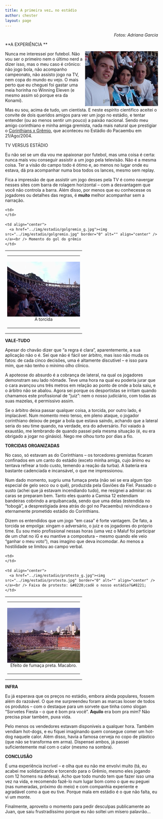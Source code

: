 ```yaml
---
title: A primeira vez… no estádio
author: chester
layout: page
---
```

<p style="text-align: right;">
  <em>Fotos: Adriana Garcia</em>
</p>

**A EXPERIÊNCIA **

[<img src="/img/estadio/tres.jpg" border="0" alt="Adriana (gremista), Juan (corinthiano) e eu (não-praticante)" align="right" />][1]Nunca me interessei por futebol. Não vou ser o primeiro nem o último nerd a dizer isso, mas o meu caso é crônico: não jogo bola, não acompanho campeonato, não assisto jogo na TV, nem copa do mundo eu vejo. O mais perto que eu cheguei foi gastar uma meia horinha no Winning Eleven (e mesmo assim só porque era da Konami).

Mas eu sou, acima de tudo, um cientista. E neste espírito científico aceitei o convite de dois queridos amigos para ver um jogo no estádio, e tentar entender (ou ao menos sentir um pouco) a paixão nacional. Sendo meu amigo corinthiano e minha amiga gremista, nada mais natural que prestigiar o [Corínthians x Grêmio][2], que aconteceu no Estádio do Pacaembu em 21/Ago/2004.

TV VERSUS ESTÁDIO

Eu não sei se um dia vou me apaixonar por futebol, mas uma coisa é certa: nunca mais vou conseguir assistir a um jogo pela televisão. Não é a mesma coisa. Ter a visão do campo todo é ótimo e, ao menos no lugar onde eu estava, dá pra acompanhar numa boa todos os lances, mesmo sem replay.

Fica a impressão de que assistir um jogo desses pela TV é como navergar nesses sites com barra de rolagem horizontal &#8211; com a desvantagem que você não controla a barra. Além disso, por menos que eu conhecesse os jogadores ou detalhes das regras, é **muito** melhor acompanhar sem a narração.

<table width="90%" align="center">
  <tr>
    <td colspan="3">
      <hr />
    </td>
  </tr>
  
  <tr>
    <td align="center">
      <a href="../img/estadio/torcida_g.jpg"><img src="../img/estadio/torcida.jpg" border="0" alt="" align="center" /></a><br /> A torcida
    </td>
    
    <td>
    </td>
    
    <td align="center">
      <a href="../img/estadio/golgremio_g.jpg"><img src="../img/estadio/golgremio.jpg" border="0" alt="" align="center" /></a><br /> Momento do gol do grêmio
    </td>
  </tr>
  
  <tr>
    <td colspan="3">
      <hr />
    </td>
  </tr>
</table>

**VALE-TUDO**

Apesar do chavão dizer que &#8220;a regra é clara&#8221;, aparentemente, a sua aplicação não o é. Sei que não é fácil ser árbitro, mas isso não muda os fatos: de cada cinco decisões, uma é altamente discutível &#8211; e isso para mim, que não tenho o mínimo olho clínico.

A apoteose do absurdo é a cobrança de lateral, na qual os jogadores demonstram seu lado nômade. Teve uma hora na qual eu poderia jurar que o cara avançou uns três metros em relação ao ponto de onde a bola saiu, e o árbitro não se abalou. Agora sei porque os desportistas se irritam quando chamamos este profissional de &#8220;juiz&#8221;: nem o nosso judiciário, com todas as suas mazelas, é permissivo assim.

Se o árbitro deixa passar qualquer coisa, a torcida, por outro lado, é implacável. Num momento meio tenso, em pleno ataque, o jogador corinthiano deixou de pegar a bola que estava saindo, achando que a lateral seria do seu time quando, na verdade, era do adversário. Foi vaiado à exaustão, me lembrando de quando passei pela mesma situação (é, eu era obrigado a jogar no ginásio). Nego me olhou torto por dias a fio.

**TORCIDAS ORGANIZADAS**

No caso, só estavam as do Corínthians &#8211; os torcedores gremistas ficaram confinados em um canto do estádio (exceto minha amiga, cujo ânimo eu tentava refrear a todo custo, temendo a reação da turba). A bateria era bastante cadenciada e incansável, o que me impressionou.

Num dado momento, sugriu uma fumaça preta (não sei se era algum tipo especial de gelo seco ou o quê), produzida pela Gaviões da Fiel. Passado o susto (achei que já estavam incendiando tudo), me resignei a admirar: os caras se preparam bem. Tanto eles quanto a Camisa 12 estendiam bandeiras cobrindo a arquibancada, sendo que uma delas (estendida no &#8220;tobogã&#8221;, a desprestigiada área atrás do gol no Pacaembu) reivindicava o eternamente prometido estádio do Corínthians.

Dizem os entendidos que um jogo &#8220;em casa&#8221; é forte vantagem. De fato, a torcida se empolga: xingam o adversário, o juiz e os jogadores do próprio time. Eu sou meio profissional nessas horas (uma vez o Maluf foi participar de um chat no iG e eu mantive a compostura &#8211; mesmo quando ele veio &#8220;ganhar o meu voto&#8221;), mas imagino que deva incomodar. Ao menos a hostilidade se limitou ao campo verbal.

<table width="90%" align="center">
  <tr>
    <td colspan="3">
      <hr />
    </td>
  </tr>
  
  <tr>
    <td align="center">
      <a href="../img/estadio/fumaca_g.jpg"><img src="../img/estadio/fumaca.jpg" border="0" alt="" align="center" /></a><br /> Efeito de fumaça preta. Macabro.
    </td>
    
    <td>
    </td>
    
    <td align="center">
      <a href="../img/estadio/protesto_g.jpg"><img src="../img/estadio/protesto.jpg" border="0" alt="" align="center" /></a><br /> Faixa de protesto: &#8220;cadê o nosso estádio?&#8221;
    </td>
  </tr>
  
  <tr>
    <td colspan="3">
      <hr />
    </td>
  </tr>
</table>

**INFRA**

Eu já esperava que os preços no estádio, embora ainda populares, fossem além do razoável. O que me surpreendeu foram as marcas looser de todos os produtos &#8211; com o destaque para um sorvete que tinha como slogan &#8220;Sorvetes Fiesta &#8211; o que é bom pra você&#8221;. **Aquilo** era bom pra mim? Não precisa pisar também, puxa vida.

Pelo menos os vendedores estavam disponíveis a qualquer hora. Também vendiam hot-dogs, e eu fiquei imaginando quem consegue comer um hot-dog naquele calor. Além disso, havia a famosa cerveja no copo de plástico (que não se transforma em arma). Dispensei ambos, já passei suficientemente mal com o calor (mesmo na sombra).

**CONCLUSÃO**

É uma experiência incrível &#8211; e olha que eu não me envolvi muito (tá, eu acabei me solidarizando e torcendo para o Grêmio, mesmo eles jogando com 12 homens na defesa). Acho que todo mundo tem que fazer isso uma vez na vida, e recomendo fazê-lo num lugar bom como o que eu peguei (nas numeradas, próximo do meio) e com companhia experiente e agradável como a que eu tive. Porque mala em estádio é o que não falta, eu vi um monte.

Finalmente, aproveito o momento para pedir desculpas publicamente ao Juan, que saiu frustradíssimo porque eu não soltei um mísero palavrão&#8230;

 [1]: /img/estadio/tres_g.jpg
 [2]: http://lancenet.ig.com.br/idxn.asp?f=/news/news_lft.htm&p=/noticias/04-08-21/FUT/JOG/L273800.htm